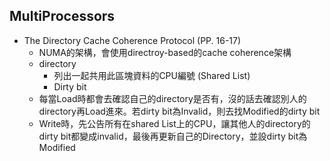 ## MultiProcessors
- The Directory Cache Coherence Protocol (PP. 16-17)
	- NUMA的架構，會使用directroy-based的cache coherence架構
	- directory
		- 列出一起共用此區塊資料的CPU編號 (Shared List)
		- Dirty bit
	- 每當Load時都會去確認自己的directory是否有，沒的話去確認別人的directory再Load進來。若dirty bit為Invalid，則去找Modified的dirty bit
	- Write時，先公告所有在shared List上的CPU，讓其他人的directory的dirty bit都變成invalid，最後再更新自己的Directory，並設dirty bit為Modified